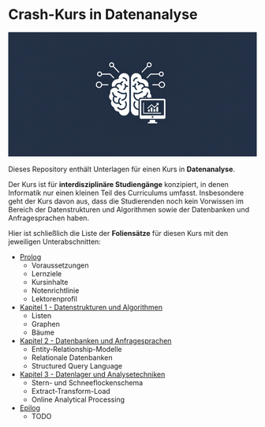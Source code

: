 # Crash-Kurs in **Datenanalyse**

![](./Grafiken/Social_Preview.png)

Dieses Repository enthält Unterlagen für einen Kurs in **Datenanalyse**.

Der Kurs ist für **interdisziplinäre Studiengänge** konzipiert, in denen Informatik nur einen kleinen Teil des Curriculums umfasst. Insbesondere geht der Kurs davon aus, dass die Studierenden noch kein Vorwissen im Bereich der Datenstrukturen und Algorithmen sowie der Datenbanken und Anfragesprachen haben.

Hier ist schließlich die Liste der **Foliensätze** für diesen Kurs mit den jeweiligen Unterabschnitten:

- [Prolog](./Folien/00_Prolog)
  - Voraussetzungen
  - Lernziele
  - Kursinhalte
  - Notenrichtlinie
  - Lektorenprofil
- [Kapitel 1 - Datenstrukturen und Algorithmen](./Folien/01_Datenstrukturen_und_Algorithmen/)
  - Listen
  - Graphen
  - Bäume
- [Kapitel 2 - Datenbanken und Anfragesprachen](./Folien/02_Datenbanken_und_Anfragesprachen/)
  - Entity-Relationship-Modelle
  - Relationale Datenbanken
  - Structured Query Language
- [Kapitel 3 - Datenlager und Analysetechniken](./Folien/03_Datenlager_und_Analysetechniken/)
  - Stern- und Schneeflockenschema
  - Extract-Transform-Load
  - Online Analytical Processing
- [Epilog](./Folien/04_Epilog/)
  - TODO